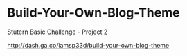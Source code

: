# Build-Your-Own-Blog-Theme
Stutern Basic Challenge - Project 2

http://dash.ga.co/iamsp33d/build-your-own-blog-theme
